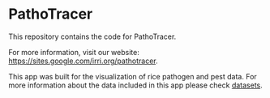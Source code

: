 # PathoTracer

This repository contains the code for PathoTracer.

For more information, visit our website:
https://sites.google.com/irri.org/pathotracer.

This app was built for the visualization of rice pathogen and pest data. 
For more information about the data included in this app please check [datasets](datasets).
